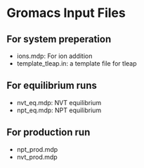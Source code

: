 # Gromacs Input Files 

## For system preperation
- ions.mdp: For ion addition 
- template_tleap.in: a template file for tleap 

## For equilibrium runs
- nvt_eq.mdp: NVT equilibrium
- npt_eq.mdp: NPT equilibrium

## For production run
- npt_prod.mdp
- nvt_prod.mdp
